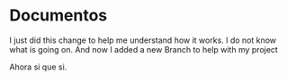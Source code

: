 # Documentos

I just did this change to help me understand how it works.
I do not know what is going on.
And now I added a new Branch to help with my project

Ahora si que si.
